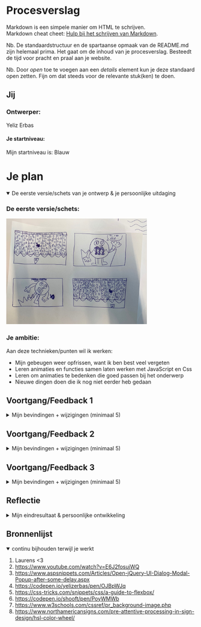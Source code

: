 # Procesverslag
Markdown is een simpele manier om HTML te schrijven.  
Markdown cheat cheet: [Hulp bij het schrijven van Markdown](https://github.com/adam-p/markdown-here/wiki/Markdown-Cheatsheet).

Nb. De standaardstructuur en de spartaanse opmaak van de README.md zijn helemaal prima. Het gaat om de inhoud van je procesverslag. Besteedt de tijd voor pracht en praal aan je website.

Nb. Door *open* toe te voegen aan een *details* element kun je deze standaard open zetten. Fijn om dat steeds voor de relevante stuk(ken) te doen.




## Jij

### Ontwerper:
Yeliz Erbas

#### Je startniveau:
Mijn startniveau is: Blauw




# Je plan

<details open>
  <summary>De eerste versie/schets van je ontwerp & je persoonlijke uitdaging</summary>

  ### De eerste versie/schets:
  <img src="readme-images/eerste-schets.jpeg" width="375px" alt="eerste versie/schets">


  ### Je ambitie: 
  Aan deze technieken/punten wil ik werken:
 
  - Mijn gebeugen weer opfrissen, want ik ben best veel vergeten
  - Leren animaties en functies samen laten werken met JavaScript en Css
  - Leren om animaties te bedenken die goed passen bij het onderwerp
  - Nieuwe dingen doen die ik nog niet eerder heb gedaan 
</details>




## Voortgang/Feedback 1

<details>
  <summary>Mijn bevindingen + wijzigingen (minimaal 5)</summary>
  Tijdens mijn proces ben ik best wel heel erg vergeten om screenshots te maken omdat ik zo erg bezig was.
  
  ### Bevinding 1:
 Na het maken van mijn ontwerp liep ik gelijk tegen iets aan. Ik kon nergens de juiste afbeelding vinden voor de M&M’s. Er waren alleen maar lelijke afbeeldingen van echte M&M’s. Mijn idee was om een M&M te maken met CSS en die random te laten genereren d.m.v. javascript. Dat scheen erg lastig te zijn.

  #### oplossing:
  Ik heb zelf de M&M’s gemaakt in illustrator en die afbeeldingen gebruikt. Ook heb ik later zelf het zakje gemaakt.



  ### Bevinding 2:
  Vervolgens had ik nog een probleem. Ik had mijn plaatje in een img tag gedaan in mijn html. Het plaatje zat in mijn buis. Maar dit zag er heel gek uit. Er zat heel veel wit ruimte tussen.

  #### oplossing:
 Ik heb er een background-img van gemaakt in CSS i.p.v. een gewone img tag in html. Hierdoor zat het plaatje wel in de buizen.


### Bevinding 3:
  Door de label met het jaartal klopte de hoogte van de button niet meer. Hierdoor zat het zakje niet goed. 

  #### oplossing:
  De oplossing hiervoor was om de hoogte weer recht te zetten. De hoogte van de label is in een variabele gespot waardoor je ermee kan rekenen. Van hoogte van de buis is dezelfde variabele gebruikt om dit er af te halen waardoor het weer klopte.

### Bevinding 4:
  Het zakje onderin vond ik erg leuk. Ik wilde er nog iets mee doen om het leuker te maken, maar ik wist niet echt wat. Je hebt namelijk niet van elke M&M kleur ook een afbeelding van hetzelfde zakje met de juiste kleur. Ik ben ook niet goed in photoshop. Het leek mij ook niet heel belangrijk dus heb ik er geen aandacht aan besteed.

  #### oplossing:
  Sanne heeft mij kennis laten maken met een filter: hiermee kun je de kleuren aanpassen d.m.v. hsl. Dus heb ik dat gedaan en nu is het een stuk leuker! 

### Bevinding 5:
  Ik wilde graag een passende hover state toevoegen aan de buizen. Dit wilde ik doen met een linear-gradient. Mijn idee was om een glans effect toe te voegen om duidelijk te maken dat het glazen buizen zijn. Het probleem was dat de glans overvloeide buiten de buizen en er ook een leeg gedeelte zat binnen de buis.

  #### oplossing:
  De oplossing was om gebruik te maken van een conic-gradient. Op die manier had ik geen last van de lelijke overvloeiende lijnen. 

</details>




## Voortgang/Feedback 2

<details>
  <summary>Mijn bevindingen + wijzigingen (minimaal 5)</summary>
  
  ### Bevinding 1:
  In mijn ontwerp wilde ik graag M&M’s laten vallen uit de buizen zoals bij een echte M&M’s store. Echter had ik geen idee hoe ik dit zou moeten doen. 

  #### oplossing:
  Ik heb de lieftallige Laurens ingeschakeld en gevraagd hoe ik dit het beste kan doen. Hij gaf als tip om een div te plaatsen die dezelfde kleur heeft als de achtergrond en deze boven de afbeelding te plaatsen van de vallende M&M’s. Dus heb ik zijn advies opgevolgd en gedaan.



  ### Bevinding 2:
  Het was tijd om na te denken over de Easter Egg. Ik vond het wek grappig om de cursor zwart en wit te maken voor Sanne, omdat hij graag een zwarte en witte M&M wilde zien. Ook heb ik de achtergrond vol oranje M&M’s gemaakt als je dubbelklikt op het logo. Ik vond het wel grappig, maar wel een beetje saai dus wilde ik het ietsjes leuker maken.

  #### oplossing:
  Ik heb er geluid bij toegevoegd die ik zelf best grappig vind. Het is een geluidje dat vaak wordt gebruikt als er iets ‘doms’ of ‘flauws’ gebeurt. Dus vond ik het bijpassend en het maakt het toch wat leuker.



  ### Bevinding 3: 
  Ik vond het wel een goed idee om darkmode toe te voegen aangezien het weinig werk is, en toch veel verschil maakt. Dit was gelukt. Echter werkte mijn zwarte en witte cursor niet. 
  #### oplossing:
  Ik heb hierbij op hulp gevraagd. In plaats van de cursor in de body te zetten heb ik er een variabele van gemaakt. Nu veranderd de cursor wel mee als het van light naar darkmode gaat.


  ### Bevinding 4: 
  In mijn ontwerp was het de bedoeling dat het zakje stopt als je een buis aanklikt. Ik ben (onder) gemiddeld in code schrijven, dus heb ik hulp ingeschakeld van de beste programmeur die ik ken, Laurens 😎. Hij heeft mij geholpen met het maken van mijn javascript functie. 
  #### oplossing:



   ### Bevinding 5:
  Terwijl ik bezig was met de kleuren merkte ik dat het contrast tussen de gele M&M en de achtergrond erg slecht was. 

  #### oplossing:
  Ik heb de achtergrond kleur aangepast naar een lichter geel. Hierdoor zijn de gele m&ms een stuk beter zichtbaar geworden.

</details>




## Voortgang/Feedback 3

<details>
  <summary>Mijn bevindingen + wijzigingen (minimaal 5)</summary>

  ### Bevinding 1:
  Bij mijn eerste ontwerp was het idee om bij de pop-ups een M&M te laten zien en een tekstwolkje met een paar zinnen over wat hun karakter anders maakt dan de andere m&ms. Terwijl ik bezig was merkte ik dat ik hiermee niet goed het verschil kan laten zien in de karakteristieken. 

  #### oplossing:
  Ik heb even goed nagedacht wat ik zou kunnen doen om het wel goed in beeld te brengen. En toen bedacht ik mij dat de beste manier is om de reclames te bekijken, daar zijn de immers bekend van en hebben daarin hun karakter ontwikkeld. Dus heb ik veel reclames gekeken en die uitgekozen die naar mijn mening het karakter van elke M&M goed laat zien. 


  ### Bevinding 2:
  Ik heb gebruik gemaakt van dialogues om verder informatie te geven over de verschillende M&M’s. Hierbij zat een button om het venster te kunnen sluiten. Die werkte niet helemaal mee qua CSS. Hij pakte namelijk de stijling van de buizen, omdat dat ook buttons zijn. 

  #### oplossing:
  Ik heb van alles geprobeerd, maar het enige dat werkte was een class toevoegen aan de buttons van de buizen. Zelfs nth-of-type(): werkte niet. Zo kon ik de stijling apart houden van elkaar.


  ### Bevinding 3:
  Bij mijn ontwerp is het de bedoeling dat er eerst een animatie afspeelt en dan de dialogue opent. 
  #### oplossing:
  Na wat googelen heb ben ik erachter gekomen dat dit kan met een settimeout. 


  ### Bevinding 4:
  Ik had wat problemen met de dialogue. Eerst wilde niks behalve de eerste dicht. Toen had ik een functie gemaakt waarbij alles wel dicht ging behalve de eerste. Dus had ik hulp ingeschakeld. 

  #### oplossing:
  Het probleem dat hem in dit: 

  const redCloseButton = document.querySelector("main ol li:nth-of-type(1) dialog > button");
 
  De button zit niet direct in de dialog. Daar zit het form nog tussen. Ook had ik het probleem dat als je de dialogiue afsluit je de video op de achtergrond nog hoorde afspelen. Dus heb ik toegevoegd dat de pagina opnieuw laadt waardoor je de video nier meer kan horen als je de dialogue afsluit.


  ### Bevinding 5:
  Als laatst hebben wij natuurlijk feedback moeten geven. Dit heb ik gedaan met Annika. Zij gaf aan dat de darkmode niet werkte. Ik was aan het experimenteren met iets maar daardoor was het kapot gegaan en had ik het niet door voor de deadline dus heb ik dat nog kunnen oplossen. Ook gaf zij aan dat zij de achtergrond kleur een beetje oud bollig vindt. Ik heb zitten twijfelen om weer terug te gaan daar de eerste gele kleur die ik had. Dit heb ik uiteindelijk niet gedaan omdat ik het contrast toch ook wel belangrijk vindt. Wel heb ik het iets minder licht geel gemaakt. Het contrast is niet perfect maar zo heb ik een middenweg kunnen vinden tussen de huisstijl en contrast.


</details>




## Reflectie

<details>
  <summary>Mijn eindresultaat & persoonlijke ontwikkeling</summary>

  ### Je uitkomst - karakteristiek screenshot(s):
  <img src="readme-images/dummy-plaatje.jpg" width="375px" alt="final ontwerp">


  ### Dit ging goed/Heb ik geleerd: 
  Ik heb best veel nieuwe dingen gedaan en ook dingen opgefrist. Denk aan de conic-gradient en background-image. Dit heb ik ooit eerder gedaan, maar het was wel weer verwaterd. Ook heb ik voor het eerst ::before gebruikt. De ~ . De filter van het zakje heb ik voor het eerst gedaan. Flex-grow en dialogues waren ook helemaal nieuw voor mij. Dus ik ben erg blij dat ik mijn kennis weer heb kunnen verbreden. Nu weet ik als designer beter wat mogelijk is voor de programmeurs en kan ik daar rekening mee houden als ik interfaces ontwerp.

  <img src="readme-images/dummy-plaatje.jpg" width="375px" alt="top">


  ### Dit was lastig/Is niet gelukt:
  Het lastigst vond ik natuurlijk javascript. Dat is ook het gene waar in hulp heb ingeschakeld. Dat komt doordat ik er niet heel goed in ben. Ik snap wat er moet gebeuren, maar ik heb de kennis niet om dat dan ook daardwerkelijk te maken.

  <img src="readme-images/dummy-plaatje.jpg" width="375px" alt="bummer">
</details>




## Bronnenlijst

<details open>
<summary>continu bijhouden terwijl je werkt</summary>

1. Laurens <3
2. https://www.youtube.com/watch?v=E6J2fosujWQ
3. https://www.aspsnippets.com/Articles/Open-jQuery-UI-Dialog-Modal-Popup-after-some-delay.aspx
4. https://codepen.io/yelizerbas/pen/OJBpWJq
5. https://css-tricks.com/snippets/css/a-guide-to-flexbox/
6. https://codepen.io/shooft/pen/PoyWMWb
7. https://www.w3schools.com/cssref/pr_background-image.php
8. https://www.northamericansigns.com/pre-attentive-processing-in-sign-design/hsl-color-wheel/



</details>